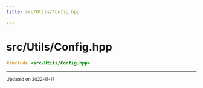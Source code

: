 ```yaml
---
title: src/Utils/Config.hpp

---
```


# src/Utils/Config.hpp




```cpp
#include <src/Utils/Config.hpp>
```






-------------------------------

<sub>Updated on 2022-11-17</sub>
